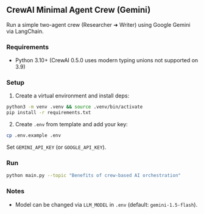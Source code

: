 ## CrewAI Minimal Agent Crew (Gemini)

Run a simple two-agent crew (Researcher ➜ Writer) using Google Gemini via LangChain.

### Requirements
- Python 3.10+ (CrewAI 0.5.0 uses modern typing unions not supported on 3.9)

### Setup
1. Create a virtual environment and install deps:
```bash
python3 -m venv .venv && source .venv/bin/activate
pip install -r requirements.txt
```
2. Create `.env` from template and add your key:
```bash
cp .env.example .env
```
Set `GEMINI_API_KEY` (or `GOOGLE_API_KEY`).

### Run
```bash
python main.py --topic "Benefits of crew-based AI orchestration"
```

### Notes
- Model can be changed via `LLM_MODEL` in `.env` (default: `gemini-1.5-flash`).

